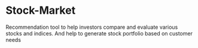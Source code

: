 # Stock-Market
Recommendation tool to help investors compare and evaluate various stocks and indices. And help to generate stock portfolio based on customer needs
